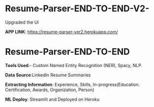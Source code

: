 # Resume-Parser-END-TO-END-V2-
Upgraded the UI

**APP LINK**: https://resume-parser-ver2.herokuapp.com/

# Resume-Parser-END-TO-END

**Tools Used**:- Custom Named Entity Recognition (NER), Spacy, NLP.

**Data Source**:LinkedIn Resume Summaries

**Extracting Information**: Experience, Skills, In-progress(Education. Certification, Awards, Organization, Person)

**ML Deploy**: Streamlit and Deployed on Heroku

